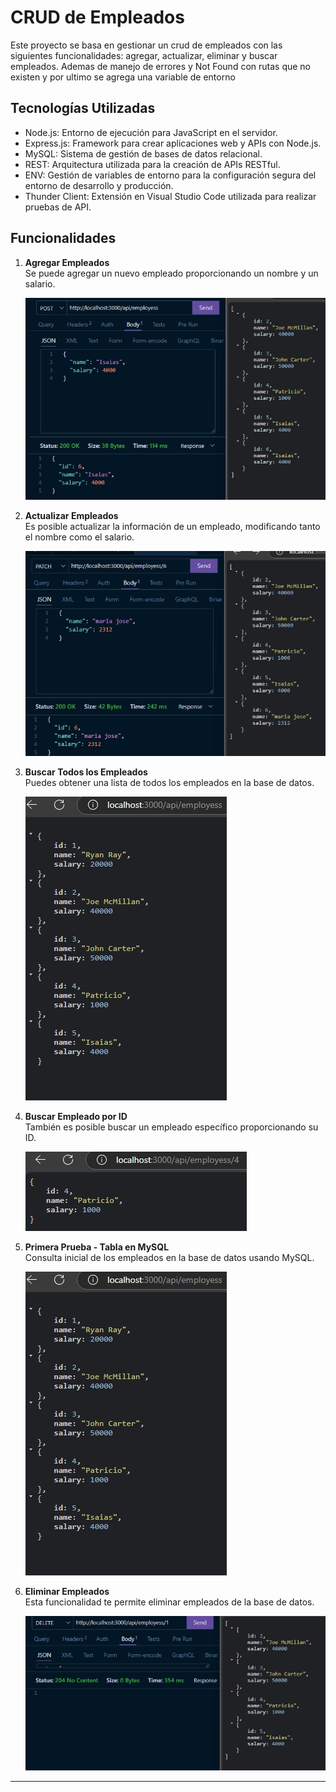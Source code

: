 # CRUD de Empleados

Este proyecto se basa en gestionar un crud de empleados con las siguientes funcionalidades: agregar, actualizar, eliminar y buscar empleados. Ademas de manejo de errores y Not Found con rutas que no existen y por ultimo se agrega una variable de entorno

## Tecnologías Utilizadas
- Node.js: Entorno de ejecución para JavaScript en el servidor.
- Express.js: Framework para crear aplicaciones web y APIs con Node.js.
- MySQL: Sistema de gestión de bases de datos relacional.
- REST: Arquitectura utilizada para la creación de APIs RESTful.
- ENV: Gestión de variables de entorno para la configuración segura del entorno de desarrollo y producción.
- Thunder Client: Extensión en Visual Studio Code utilizada para realizar pruebas de API.



## Funcionalidades

1. **Agregar Empleados**  
   Se puede agregar un nuevo empleado proporcionando un nombre y un salario.

   ![Agregar Empleado](./src/assets/Add%20persona.png)

2. **Actualizar Empleados**  
   Es posible actualizar la información de un empleado, modificando tanto el nombre como el salario.

   ![Actualizar Empleado](./src/assets/Actualizando%20personas.png)

3. **Buscar Todos los Empleados**  
   Puedes obtener una lista de todos los empleados en la base de datos.

   ![Buscar Todos los Empleados](./src/assets/bsuqueda%20de%20todos.png)

4. **Buscar Empleado por ID**  
   También es posible buscar un empleado específico proporcionando su ID.

   ![Buscar Empleado por ID](./src/assets/Busqueda%20por%20id.png)

5. **Primera Prueba - Tabla en MySQL**  
   Consulta inicial de los empleados en la base de datos usando MySQL.

   ![Primera Prueba Tabla](./src/assets/bsuqueda%20de%20todos.png)

6. **Eliminar Empleados**  
   Esta funcionalidad te permite eliminar empleados de la base de datos.

   ![Eliminar Empleado](./src/assets/Delete.png)

---


